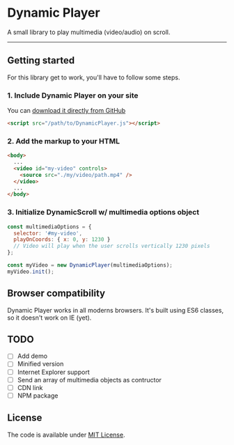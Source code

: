 # Dynamic Player

A small library to play multimedia (video/audio) on scroll.

---

## Getting started

For this library get to work, you'll have to follow some steps.

### 1. Include Dynamic Player on your site

You can [download it directly from GitHub](github.com)

```html
<script src="/path/to/DynamicPlayer.js"></script>
```

### 2. Add the markup to your HTML

```html
<body>
  ...
  <video id="my-video" controls>
    <source src="./my/video/path.mp4" />
  </video>
  ...
</body>
```

### 3. Initialize DynamicScroll w/ multimedia options object

```js
const multimediaOptions = {
  selector: '#my-video',
  playOnCoords: { x: 0, y: 1230 }
  // Video will play when the user scrolls vertically 1230 pixels
};

const myVideo = new DynamicPlayer(multimediaOptions);
myVideo.init();
```

## Browser compatibility

Dynamic Player works in all moderns browsers. It's built using ES6 classes, so it doesn't work on IE (yet).

## TODO

- [ ] Add demo
- [ ] Minified version
- [ ] Internet Explorer support
- [ ] Send an array of multimedia objects as contructor
- [ ] CDN link
- [ ] NPM package

## License

The code is available under [MIT License](https://github.com/vitorfreitas/dynamic-player/blob/master/LICENSE).
